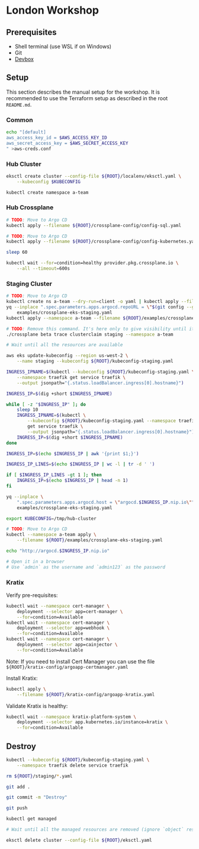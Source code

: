 # London Workshop

## Prerequisites

* Shell terminal (use WSL if on Windows)
* Git
* [Devbox](https://www.jetify.com/devbox/docs/installing_devbox)

## Setup

This section describes the manual setup for the workshop. It is recommended to use the Terraform setup as described in the root `README.md`.

### Common

```sh
echo "[default]
aws_access_key_id = $AWS_ACCESS_KEY_ID
aws_secret_access_key = $AWS_SECRET_ACCESS_KEY
" >aws-creds.conf
```

### Hub Cluster

```sh
eksctl create cluster --config-file ${ROOT}/localenv/eksctl.yaml \
    --kubeconfig $KUBECONFIG

kubectl create namespace a-team
```

### Hub Crossplane

```sh
# TODO: Move to Argo CD
kubectl apply --filename ${ROOT}/crossplane-config/config-sql.yaml

# TODO: Move to Argo CD
kubectl apply --filename ${ROOT}/crossplane-config/config-kubernetes.yaml

sleep 60

kubectl wait --for=condition=healthy provider.pkg.crossplane.io \
    --all --timeout=600s
```

### Staging Cluster

```sh    
# TODO: Move to Argo CD
kubectl create ns a-team --dry-run=client -o yaml | kubectl apply --filename -
yq --inplace ".spec.parameters.apps.argocd.repoURL = \"$(git config --get remote.origin.url)\"" \
    examples/crossplane-eks-staging.yaml
kubectl apply --namespace a-team --filename ${ROOT}/examples/crossplane-eks-staging.yaml

# TODO: Remove this command. It's here only to give visibility until it is moved to Argo CD.
./crossplane beta trace clusterclaim staging --namespace a-team

# Wait until all the resources are available

aws eks update-kubeconfig --region us-west-2 \
    --name staging --kubeconfig ${ROOT}/kubeconfig-staging.yaml

INGRESS_IPNAME=$(kubectl --kubeconfig ${ROOT}/kubeconfig-staging.yaml \
    --namespace traefik get service traefik \
    --output jsonpath="{.status.loadBalancer.ingress[0].hostname}")

INGRESS_IP=$(dig +short $INGRESS_IPNAME) 

while [ -z "$INGRESS_IP" ]; do
    sleep 10
    INGRESS_IPNAME=$(kubectl \
        --kubeconfig ${ROOT}/kubeconfig-staging.yaml --namespace traefik \
        get service traefik \
        --output jsonpath="{.status.loadBalancer.ingress[0].hostname}")
    INGRESS_IP=$(dig +short $INGRESS_IPNAME) 
done

INGRESS_IP=$(echo $INGRESS_IP | awk '{print $1;}')

INGRESS_IP_LINES=$(echo $INGRESS_IP | wc -l | tr -d ' ')

if [ $INGRESS_IP_LINES -gt 1 ]; then
    INGRESS_IP=$(echo $INGRESS_IP | head -n 1)
fi

yq --inplace \
    ".spec.parameters.apps.argocd.host = \"argocd.$INGRESS_IP.nip.io\"" \
    examples/crossplane-eks-staging.yaml

export KUBECONFIG=/tmp/hub-cluster

# TODO: Move to Argo CD
kubectl --namespace a-team apply \
    --filename ${ROOT}/examples/crossplane-eks-staging.yaml

echo "http://argocd.$INGRESS_IP.nip.io"

# Open it in a browser
# Use `admin` as the username and `admin123` as the password
```

### Kratix

Verify pre-requisites:
```sh
kubectl wait --namespace cert-manager \
    deployment --selector app=cert-manager \
    --for=condition=Available
kubectl wait --namespace cert-manager \
    deployment --selector app=webhook \
    --for=condition=Available
kubectl wait --namespace cert-manager \
    deployment --selector app=cainjector \
    --for=condition=Available
```

Note: If you need to install Cert Manager you can use the file
`${ROOT}/kratix-config/argoapp-certmanager.yaml`

Install Kratix:
```sh
kubectl apply \
    --filename ${ROOT}/kratix-config/argoapp-kratix.yaml
```

Validate Kratix is healthy:
```sh
kubectl wait --namespace kratix-platform-system \
    deployment --selector app.kubernetes.io/instance=kratix \
    --for=condition=Available
```

## Destroy

```sh
kubectl --kubeconfig ${ROOT}/kubeconfig-staging.yaml \
    --namespace traefik delete service traefik

rm ${ROOT}/staging/*.yaml

git add .

git commit -m "Destroy"

git push

kubectl get managed

# Wait until all the managed resources are removed (ignore `object` resources)

eksctl delete cluster --config-file ${ROOT}/eksctl.yaml
```
